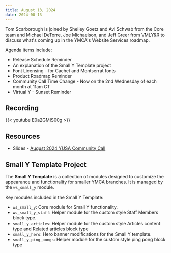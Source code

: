 ```yaml
---
title: August 13, 2024
date: 2024-08-13
---
```


Tom Scarborough is joined by Shelley Goetz and Avi Schwab from the Core team and Michael DeTorre, Joe Michaelson, and Jeff Greer from VMLY&R to discuss what's coming up in the YMCA's Website Services roadmap.

Agenda items include:

-   Release Schedule Reminder
-   An explanation of the Small Y Template project
-   Font Licensing - for Cachet and Montserrat fonts
-   Product Roadmap Reminder
-   Community Call Time Change - Now on the 2nd Wednesday of each month at 11am CT
-   Virtual Y - Sunset Reminder

## Recording

{{< youtube E0a2GMIS00g >}}

## Resources

-   Slides - [August 2024 YUSA Community Call](</monthly-calls/decks/2024-08 YUSA Community Call.pdf>)

## Small Y Template Project

The **Small Y Template** is a collection of modules designed to customize the appearance and functionality for smaller YMCA branches. It is managed by the `ws_small_y` module.

Key modules included in the Small Y Template:

-   `ws_small_y`: Core module for Small Y functionality.
-   `ws_small_y_staff`: Helper module for the custom style Staff Members block type.
-   `small_y_articles`: Helper module for the custom style Articles content type and Related articles block type
-    `small_y_hero`: Hero banner modifications for the Small Y template.
-   `small_y_ping_pongs`: Helper module for the custom style ping pong block type
